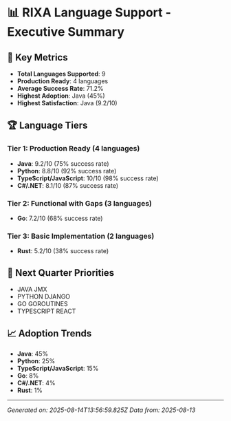 # 📊 RIXA Language Support - Executive Summary

## 🎯 Key Metrics

- **Total Languages Supported**: 9
- **Production Ready**: 4 languages
- **Average Success Rate**: 71.2%
- **Highest Adoption**: Java (45%)
- **Highest Satisfaction**: Java (9.2/10)

## 🏆 Language Tiers

### Tier 1: Production Ready (4 languages)
- **Java**: 9.2/10 (75% success rate)
- **Python**: 8.8/10 (92% success rate)
- **TypeScript/JavaScript**: 10/10 (98% success rate)
- **C#/.NET**: 8.1/10 (87% success rate)

### Tier 2: Functional with Gaps (3 languages)
- **Go**: 7.2/10 (68% success rate)

### Tier 3: Basic Implementation (2 languages)
- **Rust**: 5.2/10 (38% success rate)

## 🚀 Next Quarter Priorities

- JAVA JMX
- PYTHON DJANGO
- GO GOROUTINES
- TYPESCRIPT REACT

## 📈 Adoption Trends

- **Java**: 45%
- **Python**: 25%
- **TypeScript/JavaScript**: 15%
- **Go**: 8%
- **C#/.NET**: 4%
- **Rust**: 1%

---
*Generated on: 2025-08-14T13:56:59.825Z*
*Data from: 2025-08-13*
